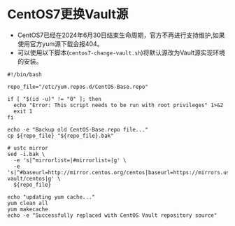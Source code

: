 # CentOS7更换Vault源

+ CentOS7已经在2024年6月30日结束生命周期，官方不再进行支持维护,如果使用官方yum源下载会报404。
+ 可以使用以下脚本(`centos7-change-vault.sh`)将默认源改为Vault源实现环境的安装。

```shell
#!/bin/bash

repo_file="/etc/yum.repos.d/CentOS-Base.repo"

if [ "$(id -u)" != "0" ]; then
  echo "Error: This script needs to be run with root privileges" 1>&2
  exit 1
fi

echo -e "Backup old CentOS-Base.repo file..."
cp ${repo_file} "${repo_file}.bak"

# ustc mirror
sed -i.bak \
  -e 's|^mirrorlist=|#mirrorlist=|g' \
  -e 's|^#baseurl=http://mirror.centos.org/centos|baseurl=https://mirrors.ustc.edu.cn/centos-vault/centos|g' \
  ${repo_file}

echo "updating yum cache..."
yum clean all
yum makecache
echo -e "Successfully replaced with CentOS Vault repository source"
```
